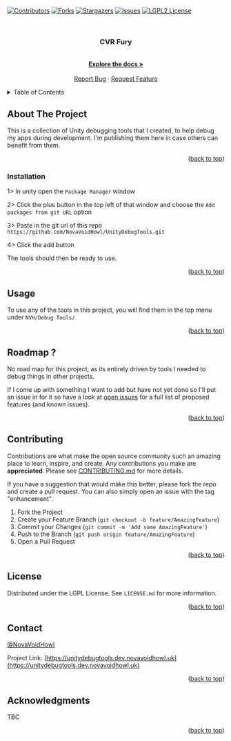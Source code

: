 <!-- Improved compatibility of back to top link: See: https://github.com/othneildrew/Best-README-Template/pull/73 -->

<a name="readme-top"></a>

<!-- PROJECT SHIELDS -->

<!--
*** I'm using markdown "reference style" links for readability.
*** Reference links are enclosed in brackets [ ] instead of parentheses ( ).
*** See the bottom of this document for the declaration of the reference variables
*** for contributors-url, forks-url, etc. This is an optional, concise syntax you may use.
*** https://www.markdownguide.org/basic-syntax/#reference-style-links
-->

[![Contributors][contributors-shield]][contributors-url]
[![Forks][forks-shield]][forks-url]
[![Stargazers][stars-shield]][stars-url]
[![Issues][issues-shield]][issues-url]
[![LGPL2 License][license-shield]][license-url]

<!-- PROJECT LOGO -->

<br />
<div align="center">
  <!-- <a href="https://github.com/NovaVoidHowl/UnityDebugTools">
    <img src="images/logo.png" alt="Logo" width="80" height="80">
  </a> -->

<h3 align="center">CVR Fury</h3>

<p align="center">
  <br />
  <a href="https://github.com/NovaVoidHowl/UnityDebugTools"><strong>Explore the docs »</strong></a>
  <br />
  <br />
  <a href="https://github.com/NovaVoidHowl/UnityDebugTools/issues">Report Bug</a>
  ·
  <a href="https://github.com/NovaVoidHowl/UnityDebugTools/issues">Request Feature</a>
</p>
</div>

<!-- TABLE OF CONTENTS -->

<details>
  <summary>Table of Contents</summary>
  <ol>
    <li>
      <a href="#about-the-project">About The Project</a>
    </li>
    <li>
      <a href="#getting-started">Getting Started</a>
      <ul>
        <li><a href="#prerequisites">Prerequisites</a></li>
        <li><a href="#installation">Installation</a></li>
      </ul>
    </li>
    <li><a href="#usage">Usage</a></li>
    <li><a href="#roadmap">Roadmap</a></li>
    <li><a href="#contributing">Contributing</a></li>
    <li><a href="#license">License</a></li>
    <li><a href="#contact">Contact</a></li>
    <li><a href="#acknowledgments">Acknowledgments</a></li>
  </ol>
</details>

<!-- ABOUT THE PROJECT -->

## About The Project

This is a collection of Unity debugging tools that I created, to help debug my apps during development. I'm publishing
them here in case others can benefit from them.

<p align="right">(<a href="#readme-top">back to top</a>)</p>

<!-- GETTING STARTED -->

<!--- ## Getting Started

TBC -->

<!-- Currently no Prerequisites -->
<!-- ### Prerequisites

TBC -->

### Installation

1> In unity open the `Package Manager` window

2> Click the plus button in the top left of that window and choose the `Add packages from git URL` option

3> Paste in the git url of this repo `https://github.com/NovaVoidHowl/UnityDebugTools.git`

4> Click the add button

The tools should then be ready to use.

<p align="right">(<a href="#readme-top">back to top</a>)</p>

<!-- USAGE EXAMPLES -->

## Usage

To use any of the tools in this project, you will find them in the top menu under `NVH/Debug Tools/`

<p align="right">(<a href="#readme-top">back to top</a>)</p>

<!-- ROADMAP -->

## Roadmap ?

No road map for this project, as its entirely driven by tools I needed to debug things in other projects.

If I come up with something I want to add but have not yet done so I'll put an issue in for it so have a look at
[open issues](https://github.com/NovaVoidHowl/UnityDebugTools/issues) for a full list of proposed features (and known issues).

<p align="right">(<a href="#readme-top">back to top</a>)</p>

<!-- CONTRIBUTING -->

## Contributing

Contributions are what make the open source community such an amazing place to learn, inspire, and create.
 Any contributions you make are **appreciated**. Please see [CONTRIBUTING.md](CONTRIBUTING.md) for more details.

If you have a suggestion that would make this better, please fork the repo and create a pull request.
 You can also simply open an issue with the tag "enhancement".

1. Fork the Project
2. Create your Feature Branch (`git checkout -b feature/AmazingFeature`)
3. Commit your Changes (`git commit -m 'Add some AmazingFeature'`)
4. Push to the Branch (`git push origin feature/AmazingFeature`)
5. Open a Pull Request

<p align="right">(<a href="#readme-top">back to top</a>)</p>

<!-- LICENSE -->

## License

Distributed under the LGPL License. See `LICENSE.md` for more information.

<p align="right">(<a href="#readme-top">back to top</a>)</p>

<!-- CONTACT -->

## Contact

[@NovaVoidHowl](https://novavoidhowl.uk/)

Project Link: [https://unitydebugtools.dev.novavoidhowl.uk](https://unitydebugtools.dev.novavoidhowl.uk)

<p align="right">(<a href="#readme-top">back to top</a>)</p>

<!-- ACKNOWLEDGMENTS -->

## Acknowledgments

TBC

<p align="right">(<a href="#readme-top">back to top</a>)</p>

<!-- MARKDOWN LINKS & IMAGES -->

<!-- https://www.markdownguide.org/basic-syntax/#reference-style-links -->

[contributors-shield]: https://img.shields.io/github/contributors/NovaVoidHowl/UnityDebugTools.svg?style=plastic
[contributors-url]: https://github.com/NovaVoidHowl/UnityDebugTools/graphs/contributors
[forks-shield]: https://img.shields.io/github/forks/NovaVoidHowl/UnityDebugTools.svg?style=plastic
[forks-url]: https://github.com/NovaVoidHowl/UnityDebugTools/network/members
[issues-shield]: https://img.shields.io/github/issues/NovaVoidHowl/UnityDebugTools.svg?style=plastic
[issues-url]: https://github.com/NovaVoidHowl/UnityDebugTools/issues
[license-shield]: https://img.shields.io/github/license/NovaVoidHowl/UnityDebugTools.svg?style=plastic
[license-url]: https://github.com/NovaVoidHowl/UnityDebugTools/blob/master/LICENSE.md
[stars-shield]: https://img.shields.io/github/stars/NovaVoidHowl/UnityDebugTools.svg?style=plastic
[stars-url]: https://github.com/NovaVoidHowl/UnityDebugTools/stargazers
